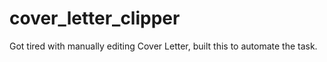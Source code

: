 # cover_letter_clipper
Got tired with manually editing Cover Letter, built this to automate the task.
